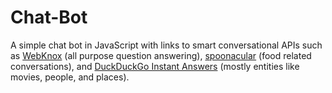 # Chat-Bot
A simple chat bot in JavaScript with links to smart conversational APIs such as [WebKnox](https://webknox.com/api) (all purpose question answering), [spoonacular](https://spoonacular.com/food-api) (food related conversations), and [DuckDuckGo Instant Answers](https://duckduckgo.com/api) (mostly entities like movies, people, and places).
